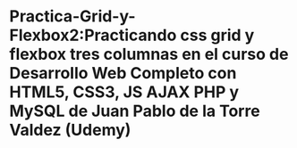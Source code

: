 # Practica-Grid-y-Flexbox2:Practicando css grid y flexbox tres columnas en el curso de Desarrollo Web Completo con HTML5, CSS3, JS AJAX PHP y MySQL de Juan Pablo de la Torre Valdez (Udemy)
